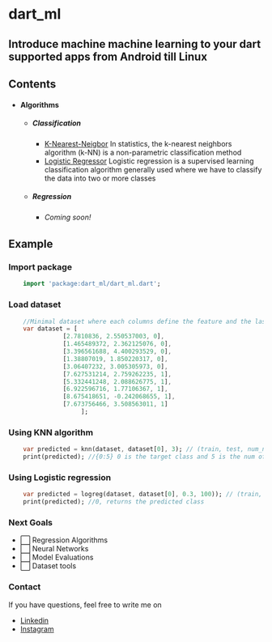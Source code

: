 # dart_ml

## Introduce machine machine learning to your dart supported apps from Android till Linux

## Contents
- #### Algorithms
    - ##### Classification
        - [K-Nearest-Neigbor](https://github.com/dev-Roshan-lab/dart-ml/blob/main/lib/src/knn.dart) In statistics, the k-nearest neighbors algorithm (k-NN) is a non-parametric classification method
        - [Logistic Regressor](https://github.com/dev-Roshan-lab/dart-ml/blob/main/lib/src/logistic_regression.dart) Logistic regression is a supervised learning classification algorithm generally used where we have to classify the data into two or more classes
    - ##### Regression
        - ###### Coming soon!

## Example
### Import package
```dart
    import 'package:dart_ml/dart_ml.dart';
```

### Load dataset
```dart
    //Minimal dataset where each columns define the feature and the last row is the target class
    var dataset = [
               [2.7810836, 2.550537003, 0],
               [1.465489372, 2.362125076, 0],
               [3.396561688, 4.400293529, 0],
               [1.38807019, 1.850220317, 0],
               [3.06407232, 3.005305973, 0],
               [7.627531214, 2.759262235, 1],
               [5.332441248, 2.088626775, 1],
               [6.922596716, 1.77106367, 1],
               [8.675418651, -0.242068655, 1],
               [7.673756466, 3.508563011, 1]
                    ];

```

### Using KNN algorithm
```dart
    var predicted = knn(dataset, dataset[0], 3); // (train, test, num_neighbors)
    print(predicted); //{0:5} 0 is the target class and 5 is the num of neigbors of the same class that is 0
```

### Using Logistic regression
```dart
    var predicted = logreg(dataset, dataset[0], 0.3, 100)); // (train, test, l_rate, n_epoch)
    print(predicted); //0, returns the predicted class
```

### Next Goals
- ⬜️ Regression Algorithms
- ⬜️ Neural Networks
- ⬜️ Model Evaluations
- ⬜️ Dataset tools

### Contact
If you have questions, feel free to write me on
 - [Linkedin](https://www.linkedin.com/in/skroshan/)
 - [Instagram](https://www.instagram.com/skroshan.me/)